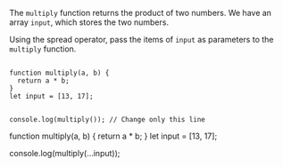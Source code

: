 The `multiply` function
returns the product of
two numbers. We have an
array `input`, which stores
the two numbers.

Using the spread operator,
pass the items of `input`
as parameters to the
`multiply` function.

<Editor type="exercise" lang="javascript">
<code>
function multiply(a, b) {
  return a * b;
}
let input = [13, 17];

console.log(multiply()); // Change only this line
</code>

<solution>
function multiply(a, b) {
  return a * b;
}
let input = [13, 17];

console.log(multiply(...input));
</solution>
</Editor>